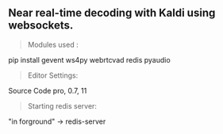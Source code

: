 Near real-time decoding with Kaldi using websockets.
------------------------------------------------------------

> Modules used :

pip install gevent ws4py webrtcvad redis pyaudio

> Editor Settings:

Source Code pro, 0.7, 11

> Starting redis server:

"in forground" -> redis-server 